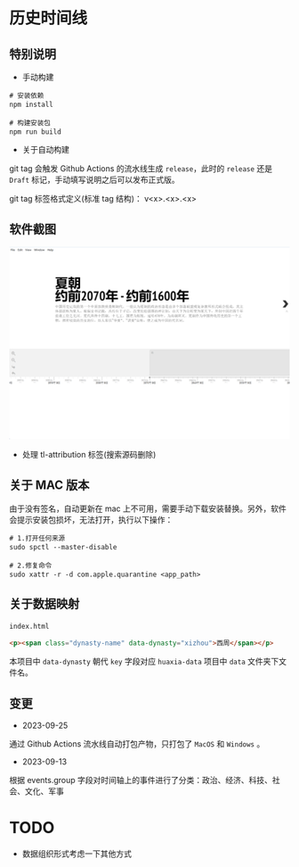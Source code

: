 # 历史时间线

## 特别说明
- 手动构建
```shell
# 安装依赖
npm install

# 构建安装包
npm run build
```

- 关于自动构建

git tag 会触发 Github Actions 的流水线生成 `release`，此时的 `release` 还是 `Draft` 标记，手动填写说明之后可以发布正式版。

git tag 标签格式定义(标准 tag 结构)： v\<x>.\<x>.\<x>

## 软件截图
![alt 截图1](./source/1.png)

- 处理 tl-attribution 标签(搜索源码删除)

## 关于 MAC 版本
由于没有签名，自动更新在 mac 上不可用，需要手动下载安装替换。另外，软件会提示安装包损坏，无法打开，执行以下操作：
```shell
# 1.打开任何来源
sudo spctl --master-disable

# 2.修复命令
sudo xattr -r -d com.apple.quarantine <app_path>
```

## 关于数据映射
`index.html`
```html
<p><span class="dynasty-name" data-dynasty="xizhou">西周</span></p>
```
本项目中 `data-dynasty` 朝代 `key` 字段对应 `huaxia-data` 项目中 `data` 文件夹下文件名。


## 变更
- 2023-09-25

通过 Github Actions 流水线自动打包产物，只打包了 `MacOS` 和 `Windows` 。


- 2023-09-13

根据 events.group 字段对时间轴上的事件进行了分类：政治、经济、科技、社会、文化、军事

# TODO
- 数据组织形式考虑一下其他方式
